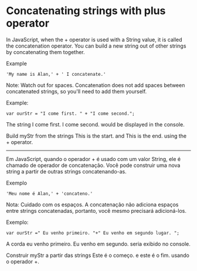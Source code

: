 # Concatenating strings with plus operator

In JavaScript, when the + operator is used with a String value, it is called the concatenation operator. You can build a new string out of other strings by concatenating them together.

Example

`'My name is Alan,' + ' I concatenate.'`

Note: Watch out for spaces. Concatenation does not add spaces between concatenated strings, so you'll need to add them yourself.

Example:

`var ourStr = "I come first. " + "I come second.";`

The string I come first. I come second. would be displayed in the console.

Build myStr from the strings This is the start. and This is the end. using the + operator.

---

Em JavaScript, quando o operador + é usado com um valor String, ele é chamado de operador de concatenação. Você pode construir uma nova string a partir de outras strings concatenando-as.

Exemplo

`'Meu nome é Alan,' + 'concateno.'`

Nota: Cuidado com os espaços. A concatenação não adiciona espaços entre strings concatenadas, portanto, você mesmo precisará adicioná-los.

Exemplo:

`var ourStr =" Eu venho primeiro. "+" Eu venho em segundo lugar. ";`

A corda eu venho primeiro. Eu venho em segundo. seria exibido no console.

Construir myStr a partir das strings Este é o começo. e este é o fim. usando o operador +.